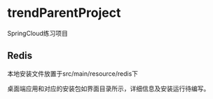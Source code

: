 # trendParentProject
SpringCloud练习项目


## Redis
本地安装文件放置于src/main/resource/redis下

桌面端应用和对应的安装包如界面目录所示，详细信息及安装运行待编写。